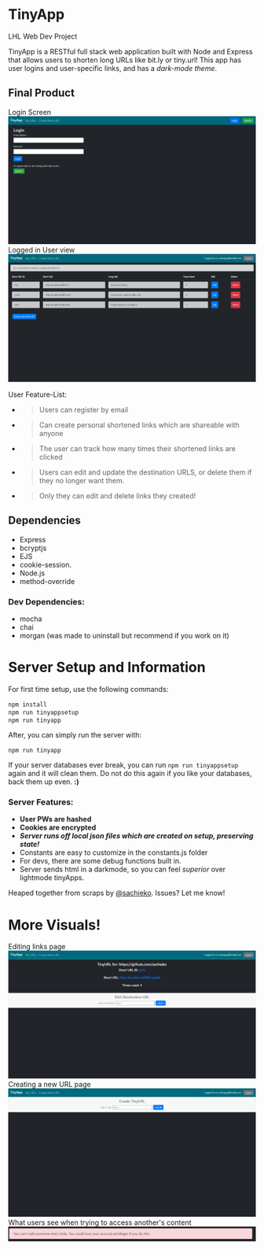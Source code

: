 # TinyApp
LHL Web Dev Project

TinyApp is a RESTful full stack web application built with Node and Express that allows users to shorten long URLs like bit.ly or tiny.url! This app has user logins and user-specific links, and has a *dark-mode theme*.

## Final Product

Login Screen
![Login Screen](/sampleImages/LoginPage.png)
Logged in User view
![URLs Screen](/sampleImages/urlspage.png)

User Feature-List:

* > Users can register by email
* > Can create personal shortened links which are shareable with anyone
* > The user can track how many times their shortened links are clicked
* > Users can edit and update the destination URLS, or delete them if they no longer want them.
* > Only they can edit and delete links they created!

## Dependencies

- Express
- bcryptjs
- EJS
- cookie-session.
- Node.js
- method-override

### Dev Dependencies:
- mocha
- chai
- morgan (was made to uninstall but recommend if you work on it)

# Server Setup and Information

For first time setup, use the following commands: 

```
npm install
npm run tinyappsetup
npm run tinyapp 
```
After, you can simply run the server with: 
```
npm run tinyapp
```

If your server databases ever break, you can run ``npm run tinyappsetup`` again and it will clean them. Do not do this again if you like your databases, back them up even. **:)**

### Server Features:

* **User PWs are hashed**
* **Cookies are encrypted**
* **_Server runs off local json files which are created on setup, preserving state!_**
* Constants are easy to customize in the constants.js folder
* For devs, there are some debug functions built in.
* Server sends html in a darkmode, so you can feel *superior* over lightmode tinyApps.

Heaped together from scraps by [@sachieko](https://github.com/sachieko).
Issues? Let me know!

# More Visuals!
Editing links page
!["screenshot description"](/sampleImages/editpage.png)
Creating a new URL page
!["screenshot description"](/sampleImages/newurlpage.png)
What users see when trying to access another's content
!["screenshot description"](/sampleImages/meddlingwarning.png)